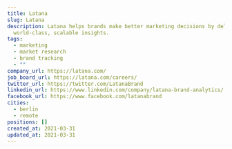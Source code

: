 ```yaml
---
title: Latana
slug: Latana
description: Latana helps brands make better marketing decisions by delivering
  world-class, scalable insights.
tags:
  - marketing
  - market research
  - brand tracking
  - ""
company_url: https://latana.com/
job_board_url: https://latana.com/careers/
twitter_url: https://twitter.com/LatanaBrand
linkedin_url: https://www.linkedin.com/company/latana-brand-analytics/
facebook_url: https://www.facebook.com/latanabrand
cities:
  - berlin
  - remote
positions: []
created_at: 2021-03-31
updated_at: 2021-03-31
---
```

